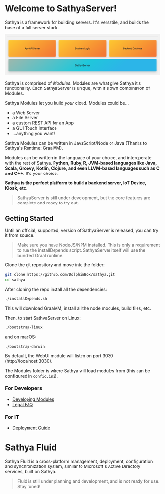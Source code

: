 # Welcome to SathyaServer!

Sathya is a framework for building servers. It's versatile, and builds the base of a full server stack.

![alt text](./stack2.png "SathyaServer is the base. An API Server, Business Logic, Database, it's all Modules")

Sathya is comprised of *Modules*. Modules are what give Sathya it's functionality. Each SathyaServer is unique, with 
it's own combination of Modules.

Sathya Modules let you build *your* cloud. Modules could be...
* a Web Server
* a File Server
* a custom REST API for an App
* a GUI Touch Interface
* ...anything you want!

Sathya Modules can be written in JavaScript/Node or Java (Thanks to Sathya's Runtime: GraalVM). 

Modules can be written in the language of your choice, and interoperate with the rest of Sathya. **Python, Ruby, R, JVM-based languages like Java, Scala, Groovy, Kotlin, Clojure, and even LLVM-based languages such as C and C++**. It's your choice. 

**Sathya is the perfect platform to build a backend server, IoT Device, Kiosk, etc**.

> SathyaServer is still under development, but the core features are complete and ready to try out.

## Getting Started
Until an official, supported, version of SathyaServer is released, you can try it from source.
> Make sure you have NodeJS/NPM installed. This is only a requirement to run the installDepends script. SathyaServer itself will use the bundled Graal runtime.

Clone the git repository and move into the folder:
```bash
git clone https://github.com/DolphinBox/sathya.git
cd sathya
```

After cloning the repo install all the dependencies:
```bash
./installDepends.sh
```
This will download GraalVM, install all the node modules, build files, etc.

Then, to start SathyaServer on Linux:
```bash
./bootstrap-linux
```
and on macOS:
```bash
./bootstrap-darwin
```

By default, the WebUI module will listen on port 3030 (http://localhost:3030).

The Modules folder is where Sathya will load modules from (this can be configured in `config.ini`).

### For Developers
* [Developing Modules](Developing_Modules)
* [Legal FAQ](Legal_FAQ)
### For IT
* [Deployment Guide](Deployment_Guide)

# Sathya Fluid
Sathya Fluid is a cross-platform management, deployment, configuration and synchronization system, similar to Microsoft's 
Active Directory services, built on Sathya.
> Fluid is still under planning and development, and is not ready for use. Stay tuned!